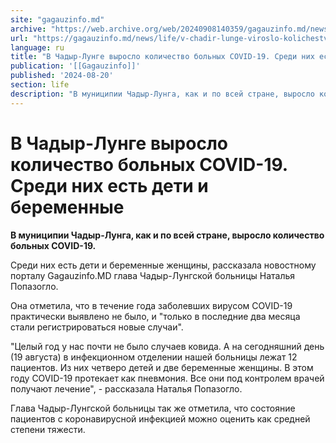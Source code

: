 ```yaml
---
site: "gagauzinfo.md"
archive: "https://web.archive.org/web/20240908140359/gagauzinfo.md/news/life/v-chadir-lunge-viroslo-kolichestvo-bolnih-covid-19-sredi-nih-est-deti-i-beremennie"
url: "https://gagauzinfo.md/news/life/v-chadir-lunge-viroslo-kolichestvo-bolnih-covid-19-sredi-nih-est-deti-i-beremennie"
language: ru
title: "В Чадыр-Лунге выросло количество больных COVID-19. Среди них есть дети и беременные"
publication: '[[Gagauzinfo]]'
published: '2024-08-20'
section: life
description: "В муниципии Чадыр-Лунга, как и по всей стране, выросло количество больных COVID-19."
---
```


# В Чадыр-Лунге выросло количество больных COVID-19. Среди них есть дети и беременные

**В муниципии Чадыр-Лунга, как и по всей стране, выросло количество больных COVID-19.**

Среди них есть дети и беременные женщины, рассказала новостному порталу Gagauzinfo.MD глава Чадыр-Лунгской больницы Наталья Попазогло.

Она отметила, что в течение года заболевших вирусом COVID-19 практически выявлено не было, и "только в последние два месяца стали регистрироваться новые случаи".

"Целый год у нас почти не было случаев ковида. А на сегодняшний день (19 августа) в инфекционном отделении нашей больницы лежат 12 пациентов. Из них четверо детей и две беременные женщины. В этом году COVID-19 протекает как пневмония. Все они под контролем врачей получают лечение", - рассказала Наталья Попазогло.

Глава Чадыр-Лунгской больницы так же отметила, что состояние пациентов с коронавирусной инфекцией можно оценить как средней степени тяжести.